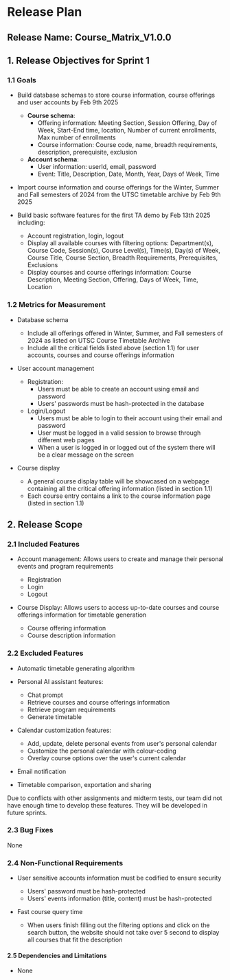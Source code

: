 # Release Plan

## Release Name: Course_Matrix_V1.0.0

## 1. Release Objectives for Sprint 1
### 1.1 Goals
- Build database schemas to store course information, course offerings and user accounts by Feb 9th 2025
  - **Course schema**:
    - Offering information: Meeting Section, Session Offering, Day of Week, Start-End time, location, Number of current enrollments, Max number of enrollments
    - Course information: Course code, name, breadth requirements, description, prerequisite, exclusion
  - **Account schema**:
    - User information: userId, email, password
    - Event: Title, Description, Date, Month, Year, Days of Week, Time 

- Import course information and course offerings for the Winter, Summer and Fall semesters of 2024 from the UTSC timetable archive by Feb 9th 2025
- Build basic software features for the first TA demo by Feb 13th 2025 including: 
  - Account registration, login, logout
  - Display all available courses with filtering options: Department(s), Course Code, Session(s), Course Level(s), Time(s), Day(s) of Week, Course Title, Course Section, Breadth Requirements, Prerequisites, Exclusions
  - Display courses and course offerings information: Course Description, Meeting Section, Offering, Days of Week, Time, Location

### 1.2 Metrics for Measurement
- Database schema
  - Include all offerings offered in Winter, Summer, and Fall semesters of 2024 as listed on UTSC Course Timetable Archive
  - Include all the critical fields listed above (section 1.1) for user accounts, courses and course offerings information
  
- User account management
  - Registration:
    - Users must be able to create an account using email and password
    - Users' passwords must be hash-protected in the database
  - Login/Logout
    - Users must be able to login to their account using their email and password
    - User must be logged in a valid session to browse through different web pages
    - When a user is logged in or logged out of the system there will be a clear message on the screen

- Course display
  - A general course display table will be showcased on a webpage containing all the critical offering information (listed in section 1.1)
  - Each course entry contains a link to the course information page (listed in section 1.1)

## 2. Release Scope
### 2.1 Included Features
- Account management: Allows users to create and manage their personal events and program requirements
  - Registration
  - Login
  - Logout

- Course Display: Allows users to access up-to-date courses and course offerings information for timetable generation
  - Course offering information
  - Course description information

### 2.2 Excluded Features
- Automatic timetable generating algorithm
- Personal AI assistant features:
  - Chat prompt
  - Retrieve courses and course offerings information
  - Retrieve program requirements
  - Generate timetable

- Calendar customization features:
  - Add, update, delete personal events from user's personal calendar
  - Customize the personal calendar with colour-coding
  - Overlay course options over the user's current calendar

- Email notification
- Timetable comparison, exportation and sharing

Due to conflicts with other assignments and midterm tests, our team did not have enough time to develop these features. They will be developed in future sprints.

### 2.3 Bug Fixes
None

### 2.4 Non-Functional Requirements
- User sensitive accounts information must be codified to ensure security
  - Users' password must be hash-protected
  - Users' events information (title, content) must be hash-protected

- Fast course query time
  - When users finish filling out the filtering options and click on the search button, the website should not take over 5 second to display all courses that fit the description

#### 2.5 Dependencies and Limitations
- None
